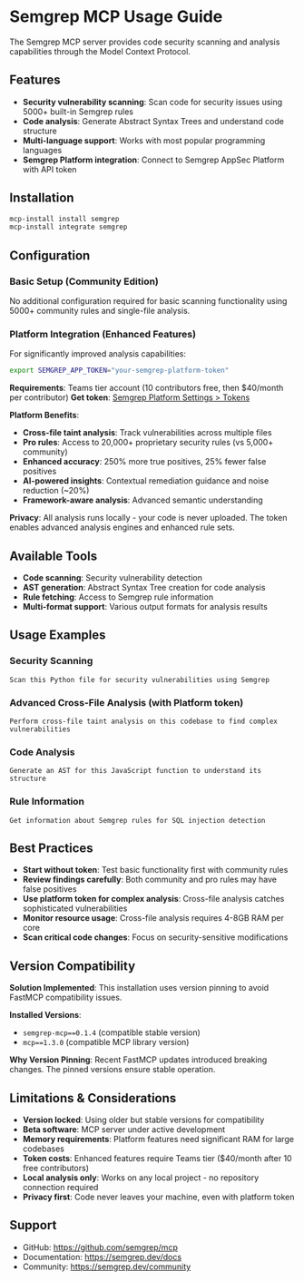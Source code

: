 # Semgrep MCP Usage Guide

The Semgrep MCP server provides code security scanning and analysis capabilities through the Model Context Protocol.

## Features

- **Security vulnerability scanning**: Scan code for security issues using 5000+ built-in Semgrep rules
- **Code analysis**: Generate Abstract Syntax Trees and understand code structure
- **Multi-language support**: Works with most popular programming languages
- **Semgrep Platform integration**: Connect to Semgrep AppSec Platform with API token

## Installation

```bash
mcp-install install semgrep
mcp-install integrate semgrep
```

## Configuration

### Basic Setup (Community Edition)
No additional configuration required for basic scanning functionality using 5000+ community rules and single-file analysis.

### Platform Integration (Enhanced Features)
For significantly improved analysis capabilities:

```bash
export SEMGREP_APP_TOKEN="your-semgrep-platform-token"
```

**Requirements**: Teams tier account (10 contributors free, then $40/month per contributor)
**Get token**: [Semgrep Platform Settings > Tokens](https://semgrep.dev/manage/settings/tokens)

**Platform Benefits**:
- **Cross-file taint analysis**: Track vulnerabilities across multiple files
- **Pro rules**: Access to 20,000+ proprietary security rules (vs 5,000+ community)
- **Enhanced accuracy**: 250% more true positives, 25% fewer false positives
- **AI-powered insights**: Contextual remediation guidance and noise reduction (~20%)
- **Framework-aware analysis**: Advanced semantic understanding

**Privacy**: All analysis runs locally - your code is never uploaded. The token enables advanced analysis engines and enhanced rule sets.

## Available Tools

- **Code scanning**: Security vulnerability detection
- **AST generation**: Abstract Syntax Tree creation for code analysis
- **Rule fetching**: Access to Semgrep rule information
- **Multi-format support**: Various output formats for analysis results

## Usage Examples

### Security Scanning
```
Scan this Python file for security vulnerabilities using Semgrep
```

### Advanced Cross-File Analysis (with Platform token)
```
Perform cross-file taint analysis on this codebase to find complex vulnerabilities
```

### Code Analysis
```
Generate an AST for this JavaScript function to understand its structure
```

### Rule Information
```
Get information about Semgrep rules for SQL injection detection
```

## Best Practices

- **Start without token**: Test basic functionality first with community rules
- **Review findings carefully**: Both community and pro rules may have false positives
- **Use platform token for complex analysis**: Cross-file analysis catches sophisticated vulnerabilities
- **Monitor resource usage**: Cross-file analysis requires 4-8GB RAM per core
- **Scan critical code changes**: Focus on security-sensitive modifications

## Version Compatibility

**Solution Implemented**: This installation uses version pinning to avoid FastMCP compatibility issues.

**Installed Versions**:
- `semgrep-mcp==0.1.4` (compatible stable version)  
- `mcp==1.3.0` (compatible MCP library version)

**Why Version Pinning**: Recent FastMCP updates introduced breaking changes. The pinned versions ensure stable operation.

## Limitations & Considerations

- **Version locked**: Using older but stable versions for compatibility
- **Beta software**: MCP server under active development  
- **Memory requirements**: Platform features need significant RAM for large codebases
- **Token costs**: Enhanced features require Teams tier ($40/month after 10 free contributors)
- **Local analysis only**: Works on any local project - no repository connection required
- **Privacy first**: Code never leaves your machine, even with platform token

## Support

- GitHub: https://github.com/semgrep/mcp
- Documentation: https://semgrep.dev/docs
- Community: https://semgrep.dev/community
